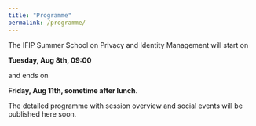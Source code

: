 ```yaml
---
title: "Programme"
permalink: /programme/
---
```


The IFIP Summer School on Privacy and Identity Management will start on 

**Tuesday, Aug 8th, 09:00**

and ends on 

**Friday, Aug 11th, sometime after lunch**.

The detailed programme with session overview and social events will be published here soon.
